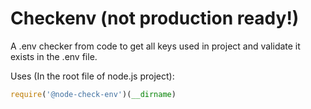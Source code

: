 # Checkenv (not production ready!)

A .env checker from code to get all keys used in project and validate it exists in the .env file.

Uses (In the root file of node.js project):

```js
require('@node-check-env')(__dirname)
```
